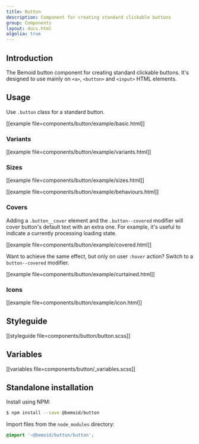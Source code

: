 ```yaml
---
title: Button
description: Component for creating standard clickable buttons
group: Components
layout: docs.html
algolia: true
---
```


## Introduction

The Bemoid button component for creating standard clickable buttons. It's designed to use mainly on `<a>`, `<button>` and `<input>` HTML elements.

## Usage

Use `.button` class for a standard button.

[[example file=components/button/example/basic.html]]

### Variants

[[example file=components/button/example/variants.html]]

### Sizes

[[example file=components/button/example/sizes.html]]

[[example file=components/button/example/behaviours.html]]

### Covers

Adding a `.button__cover` element and the `.button--covered` modifier will cover button's default text with an extra one. For example, it's useful to indicate a currently processing loading state.

[[example file=components/button/example/covered.html]]

Want to achieve the same effect, but only on user `:hover` action? Switch to a `button--covered` modifier.

[[example file=components/button/example/curtained.html]]

### Icons

[[example file=components/button/example/icon.html]]

## Styleguide

[[styleguide file=components/button/button.scss]]

## Variables

[[variables file=components/button/_variables.scss]]

## Standalone installation

Install using NPM:

```bash
$ npm install --save @bemoid/button
```

Import files from the `node_modules` directory:

```scss
@import '~@bemoid/button/button';
```
